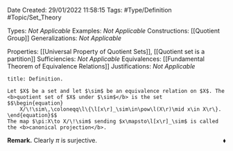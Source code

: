 <div class="topSpace"></div>

Date Created: 29/01/2022 11:58:15
Tags: #Type/Definition #Topic/Set_Theory

Types: <i>Not Applicable</i>
Examples: <i>Not Applicable</i>
Constructions: [[Quotient Group]]
Generalizations: <i>Not Applicable</i>

Properties: [[Universal Property of Quotient Sets]], [[Quotient set is a partition]]
Sufficiencies: <i>Not Applicable</i>
Equivalences: [[Fundamental Theorem of Equivalence Relations]]
Justifications: <i>Not Applicable</i>

``` ad-Definition
title: Definition.

Let $X$ be a set and let $\sim$ be an equivalence relation on $X$. The <b>quotient set of $X$ under $\sim$</b> is the set
$$\begin{equation}
    X/\!\sim\,\coloneqq\l\{\l[x\r]_\sim\in\pow\l(X\r)\mid x\in X\r\}.
\end{equation}$$
The map $\pi:X\to X/\!\sim$ sending $x\mapsto\l[x\r]_\sim$ is called the <b>canonical projection</b>.

```

<b>Remark.</b> Clearly $\pi$ is surjective.<span style="float:right;">$\blacklozenge$</span>
